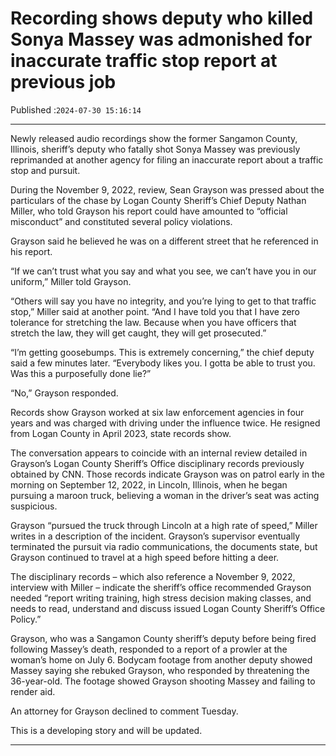 # Recording shows deputy who killed Sonya Massey was admonished for inaccurate traffic stop report at previous job

Published :`2024-07-30 15:16:14`

---

Newly released audio recordings show the former Sangamon County, Illinois, sheriff’s deputy who fatally shot Sonya Massey was previously reprimanded at another agency for filing an inaccurate report about a traffic stop and pursuit.

During the November 9, 2022, review, Sean Grayson was pressed about the particulars of the chase by Logan County Sheriff’s Chief Deputy Nathan Miller, who told Grayson his report could have amounted to “official misconduct” and constituted several policy violations.

Grayson said he believed he was on a different street that he referenced in his report.

“If we can’t trust what you say and what you see, we can’t have you in our uniform,” Miller told Grayson.

“Others will say you have no integrity, and you’re lying to get to that traffic stop,” Miller said at another point. “And I have told you that I have zero tolerance for stretching the law. Because when you have officers that stretch the law, they will get caught, they will get prosecuted.”

“I’m getting goosebumps. This is extremely concerning,” the chief deputy said a few minutes later. “Everybody likes you. I gotta be able to trust you. Was this a purposefully done lie?”

“No,” Grayson responded.

Records show Grayson worked at six law enforcement agencies in four years and was charged with driving under the influence twice. He resigned from Logan County in April 2023, state records show.

The conversation appears to coincide with an internal review detailed in Grayson’s Logan County Sheriff’s Office disciplinary records previously obtained by CNN. Those records indicate Grayson was on patrol early in the morning on September 12, 2022, in Lincoln, Illinois, when he began pursuing a maroon truck, believing a woman in the driver’s seat was acting suspicious.

Grayson “pursued the truck through Lincoln at a high rate of speed,” Miller writes in a description of the incident. Grayson’s supervisor eventually terminated the pursuit via radio communications, the documents state, but Grayson continued to travel at a high speed before hitting a deer.

The disciplinary records – which also reference a November 9, 2022, interview with Miller – indicate the sheriff’s office recommended Grayson needed “report writing training, high stress decision making classes, and needs to read, understand and discuss issued Logan County Sheriff’s Office Policy.”

Grayson, who was a Sangamon County sheriff’s deputy before being fired following Massey’s death, responded to a report of a prowler at the woman’s home on July 6. Bodycam footage from another deputy showed Massey saying she rebuked Grayson, who responded by threatening the 36-year-old. The footage showed Grayson shooting Massey and failing to render aid.

An attorney for Grayson declined to comment Tuesday.

This is a developing story and will be updated.

---

